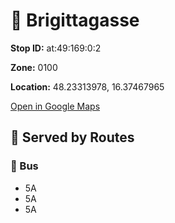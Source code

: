 # 🚉 Brigittagasse


**Stop ID:** at:49:169:0:2

**Zone:** 0100

**Location:** 48.23313978, 16.37467965

[Open in Google Maps](https://www.google.com/maps?q=48.23313978,16.37467965)

## 🚆 Served by Routes

### 🚌 Bus
- 5A
- 5A
- 5A